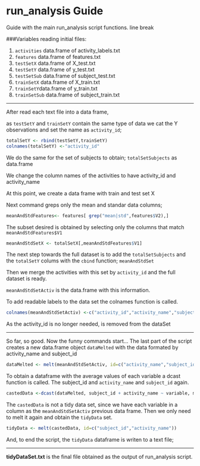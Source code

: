run_analysis Guide
==================

Guide with the main run_analysis script functions.
line break

###Variables reading initial files:
1. `activities` data.frame of activity_labels.txt
2. `features` data.frame of features.txt
3. `testSetX` data.frame of  X_test.txt
4. `testSetY` data.frame of y_test.txt
5. `testSetSub` data.frame of subject_test.txt
6. `trainSetX` data.frame of X_train.txt
7. `trainSetY`data.frame of y_train.txt
8. `trainSetSub` data.frame of subject_train.txt

___

After read each text file into a data frame, 

as `testSetY` and `trainSetY`  contain the same type of data we cat the Y observations and set the name as `activity_id`;

```R
totalSetY <- rbind(testSetY,trainSetY)
colnames(totalSetY) <-"activity_id"
```
We do the same for the set of subjects to obtain;
`totalSetSubjects` as data.frame

We change the column names of the activities to have activity_id and activity_name

At this point, we create a data frame with train and test set X

Next command greps only the mean and standar data columns;
```R
meanAndStdFeatures<- features[ grep("mean|std",features$V2),]
```
The subset desired is obtained by selecting only the columns that match `meanAndStdFeatures$V1`
```R
meanAndStdSetX <- totalSetX[,meanAndStdFeatures$V1]
```
The next step towards the full dataset is to add the  `totalSetSubjects` and the `totalSetY` colums with the `cbind` function;
`meanAndStdSet`

Then we merge the activities with this set by `activity_id` and the full dataset is ready.

`meanAndStdSetActiv` is the data.frame with this information.

To add readable labels to the data set the colnames function is called.

```R
colnames(meanAndStdSetActiv) <-c("activity_id","activity_name","subject_id",as.character(meanAndStdFeatures$V2))
```
As the activity_id is no longer needed, is removed from the dataSet
___
So far, so good. Now the funny commands start... 
The last part of the script creates a new data.frame object `dataMelted` with the data formated by activity_name and subject_id
```R
dataMelted <- melt(meanAndStdSetActiv, id=c("activity_name","subject_id"))
```
To obtain a dataframe with the average values of each variable a dcast function is called. The subject_id and `activity_name` and `subject_id` again.
```R
castedData <-dcast(dataMelted, subject_id + activity_name ~ variable, mean)
```
The `castedData` is not a tidy data set, since we have each variable in a column as the `meanAndStdSetActiv` previous data frame.
Then we only need to melt it again and obtain the `tidyData` set.
```R
tidyData <- melt(castedData, id=c("subject_id","activity_name"))
```
And, to end the script, the `tidyData` dataframe is writen to a text file;
___
**tidyDataSet.txt** is the final file obtained as the output of run_analysis script.

